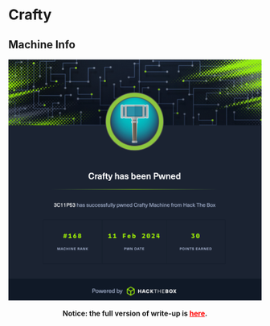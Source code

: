 # Crafty

## Machine Info

![image-20240211110224387](https://raw.githubusercontent.com/zhsh9/htb-season4-imgs/main/Crafty.assets/image-20240211110224387.png)

<p align="center"><strong>Notice: the full version of write-up is <a href="https://zhsh9.info/HackTheBox/2024/season4/windows/Crafty/" style="color: red;">here</a>.</strong></p>
